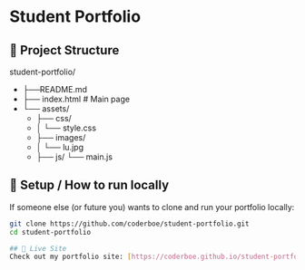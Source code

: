 # Student Portfolio

## 📁 Project Structure

 student-portfolio/
-    ├──README.md
-    ├── index.html  # Main page
-    └── assets/
     -    ├── css/
     -    │   └── style.css  
     -    ├── images/
     -    │   └── lu.jpg     
     -    ├── js/
              └── main.js     

## 🔧 Setup / How to run locally  
If someone else (or future you) wants to clone and run your portfolio locally:

```bash
git clone https://github.com/coderboe/student-portfolio.git
cd student-portfolio

## 📌 Live Site  
Check out my portfolio site: [https://coderboe.github.io/student-portfolio](https://coderboe.github.io/student-portfolio/#home)

